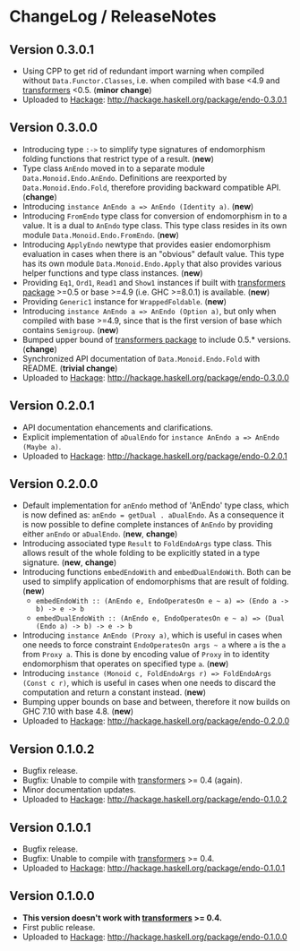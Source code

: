# ChangeLog / ReleaseNotes


## Version 0.3.0.1

* Using CPP to get rid of redundant import warning when compiled without
  `Data.Functor.Classes`, i.e. when compiled with base <4.9 and
  [transformers][] <0.5. (**minor change**)
* Uploaded to [Hackage][]: <http://hackage.haskell.org/package/endo-0.3.0.1>


## Version 0.3.0.0

* Introducing type `:->` to simplify type signatures of endomorphism folding
  functions that restrict type of a result. (**new**)
* Type class `AnEndo` moved in to a separate module `Data.Monoid.Endo.AnEndo`.
  Definitions are reexported by `Data.Monoid.Endo.Fold`, therefore providing
  backward compatible API. (**change**)
* Introducing `instance AnEndo a => AnEndo (Identity a)`. (**new**)
* Introducing `FromEndo` type class for conversion of endomorphism in to a
  value. It is a dual to `AnEndo` type class. This type class resides in its
  own module `Data.Monoid.Endo.FromEndo`. (**new**)
* Introducing `ApplyEndo` newtype that provides easier endomorphism evaluation
  in cases when there is an "obvious" default value. This type has its own
  module `Data.Monoid.Endo.Apply` that also provides various helper functions
  and type class instances. (**new**)
* Providing `Eq1`, `Ord1`, `Read1` and `Show1` instances if built with
  [transformers package][transformers] >=0.5 or base >=4.9 (i.e.
  GHC >=8.0.1) is available. (**new**)
* Providing `Generic1` instance for `WrappedFoldable`. (**new**)
* Introducing `instance AnEndo a => AnEndo (Option a)`, but only when compiled
  with base >=4.9, since that is the first version of base which contains
  `Semigroup`. (**new**)
* Bumped upper bound of [transformers package][transformers] to include 0.5.\*
  versions. (**change**)
* Synchronized API documentation of `Data.Monoid.Endo.Fold` with README.
  (**trivial change**)
* Uploaded to [Hackage][]: <http://hackage.haskell.org/package/endo-0.3.0.0>


## Version 0.2.0.1

* API documentation ehancements and clarifications.
* Explicit implementation of `aDualEndo` for
  `instance AnEndo a => AnEndo (Maybe a)`.
* Uploaded to [Hackage][]: <http://hackage.haskell.org/package/endo-0.2.0.1>


## Version 0.2.0.0

* Default implementation for `anEndo` method of 'AnEndo' type class, which is
  now defined as: `anEndo = getDual . aDualEndo`. As a consequence it is now
  possible to define complete instances of `AnEndo` by providing either
  `anEndo` or `aDualEndo`. (**new**, **change**)
* Introducing associated type `Result` to `FoldEndoArgs` type class. This
  allows result of the whole folding to be explicitly stated in a type
  signature. (**new**, **change**)
* Introducing functions `embedEndoWith` and `embedDualEndoWith`. Both can be
  used to simplify application of endomorphisms that are result of folding.
  (**new**)
    - `embedEndoWith :: (AnEndo e, EndoOperatesOn e ~ a) => (Endo a -> b) -> e
      -> b`
    - `embedDualEndoWith :: (AnEndo e, EndoOperatesOn e ~ a) => (Dual (Endo a)
      -> b) -> e -> b`
* Introducing `instance AnEndo (Proxy a)`, which is useful in cases when one
  needs to force constraint `EndoOperatesOn args ~ a` where `a` is the `a` from
  `Proxy a`. This is done by encoding value of `Proxy` in to identity
  endomorphism that operates on specified type `a`. (**new**)
* Introducing `instance (Monoid c, FoldEndoArgs r) => FoldEndoArgs (Const c
  r)`, which is useful in cases when one needs to discard the computation and
  return a constant instead. (**new**)
* Bumping upper bounds on base and between, therefore it now builds on GHC 7.10
  with base 4.8. (**new**)
* Uploaded to [Hackage][]: <http://hackage.haskell.org/package/endo-0.2.0.0>


## Version 0.1.0.2

* Bugfix release.
* Bugfix: Unable to compile with [transformers][] >= 0.4 (again).
* Minor documentation updates.
* Uploaded to [Hackage][]: <http://hackage.haskell.org/package/endo-0.1.0.2>


## Version 0.1.0.1

* Bugfix release.
* Bugfix: Unable to compile with [transformers][] >= 0.4.
* Uploaded to [Hackage][]: <http://hackage.haskell.org/package/endo-0.1.0.1>


## Version 0.1.0.0

* **This version doesn't work with [transformers][] >= 0.4.**
* First public release.
* Uploaded to [Hackage][]: <http://hackage.haskell.org/package/endo-0.1.0.0>



[Hackage]:
  http://hackage.haskell.org/
  "HackageDB (or just Hackage) is a collection of releases of Haskell packages."
[transformers]:
  https://hackage.haskell.org/package/transformers
  "Package transformers on Hackage."

<!--
  vim: filetype=markdown softtabstop=4 shiftwidth=4 expandtab
-->

